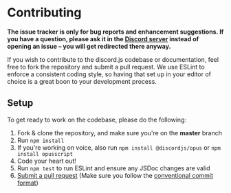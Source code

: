 # Contributing

**The issue tracker is only for bug reports and enhancement suggestions. If you have a question, please ask it in the [Discord server](https://discord.gg/bRCvFy9) instead of opening an issue – you will get redirected there anyway.**

If you wish to contribute to the discord.js codebase or documentation, feel free to fork the repository and submit a
pull request. We use ESLint to enforce a consistent coding style, so having that set up in your editor of choice
is a great boon to your development process.

## Setup

To get ready to work on the codebase, please do the following:

1. Fork & clone the repository, and make sure you're on the **master** branch
2. Run `npm install`
3. If you're working on voice, also run `npm install @discordjs/opus` or `npm install opusscript`
4. Code your heart out!
5. Run `npm test` to run ESLint and ensure any JSDoc changes are valid
6. [Submit a pull request](https://github.com/discordjs/discord.js/compare) (Make sure you follow the [conventional commit format](https://github.com/discordjs/discord.js-next/blob/master/.github/COMMIT_CONVENTION.md))
